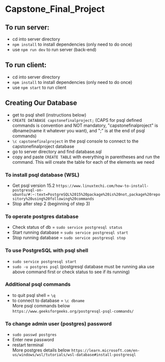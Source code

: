 # Capstone_Final_Project
## To run server:
- cd into server directory
- `npm install` to install dependencies (only need to do once)
- use `npm run dev` to run server (back-end)

## To run client:
- cd into server directory
- `npm install` to install dependencies (only need to do once)
- use `npm start` to run client

## Creating Our Database
- get to psql shell (instructions below)
- `CREATE DATABASE capstonefinalproject;` (CAPS for psql defined commands is convention and NOT mandatory, "capstonefinalproject" is dbname(name it whatever you want), and ";" is at the end of psql commands) 
- `\c capstonefinalproject` in the psql console to connect to the capstonefinalproject database
- go to server directory and find database.sql
- copy and paste `CREATE TABLE` with everything in parentheses and run the command. This will create the table for each of the elements we need

### To install psql database (WSL)
- Get psql version 15.2 `https://www.linuxtechi.com/how-to-install-postgresql-on-ubuntu/#:~:text=PostgreSQL%2015%20package%20is%20not,package%20repository%20using%20following%20commands`
- Stop after step 2 (beginning of step 3)

### To operate postgres database
- Check status of db = `sudo service postgresql status` 
- Start running database = `sudo service postgresql start`
- Stop running database = `sudo service postgresql stop`

### To use PostgreSQL with psql shell
- `sudo service postgresql start`
- `sudo -u postgres psql` (postgresql database must be running aka use above command first or check status to see if its running)

### Additional psql commands
- to quit psql shell = `\q` 
- to connect to database = `\c dbname`  
More psql commands below
`https://www.geeksforgeeks.org/postgresql-psql-commands/`

### To change admin user (postgres) password
- `sudo passwd postgres`
- Enter new password
- restart terminal  
More postgres details below
`https://learn.microsoft.com/en-us/windows/wsl/tutorials/wsl-database#install-postgresql`